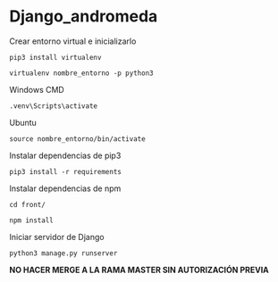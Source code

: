 # Django_andromeda

Crear entorno virtual e inicializarlo

`pip3 install virtualenv`

`virtualenv nombre_entorno -p python3` 

Windows CMD

`.venv\Scripts\activate`

Ubuntu

`source nombre_entorno/bin/activate`


Instalar dependencias de pip3

`pip3 install -r requirements`

Instalar dependencias de npm

`cd front/`

`npm install`

Iniciar servidor de Django

`python3 manage.py runserver`


**NO HACER MERGE A LA RAMA MASTER SIN AUTORIZACIÓN PREVIA**






